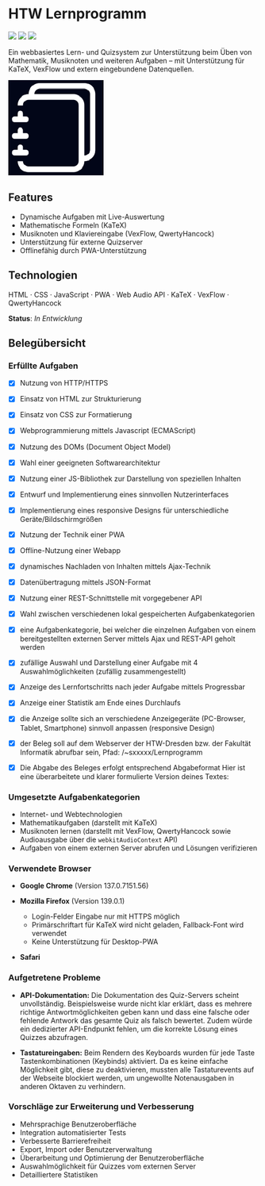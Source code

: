 # HTW Lernprogramm

![](https://img.shields.io/badge/HTML-5-red?style=for-the-badge&logo=html5)
![](https://img.shields.io/badge/CSS-3-blue?style=for-the-badge&logo=css3)
![](https://img.shields.io/badge/Javascript-ES2024-yellow?style=for-the-badge&logo=javascript)

Ein webbasiertes Lern- und Quizsystem zur Unterstützung beim Üben von Mathematik, Musiknoten und weiteren Aufgaben – mit Unterstützung für KaTeX, VexFlow und extern eingebundene Datenquellen.

![Quiz Tool Banner](android-chrome-192x192.png) <!-- Optional: Bild oder Logo -->

## Features  
- Dynamische Aufgaben mit Live-Auswertung  
- Mathematische Formeln (KaTeX)  
- Musiknoten und Klaviereingabe (VexFlow, QwertyHancock)  
- Unterstützung für externe Quizserver  
- Offlinefähig durch PWA-Unterstützung  

## Technologien  
HTML · CSS · JavaScript · PWA · Web Audio API · KaTeX · VexFlow · QwertyHancock

**Status**: _In Entwicklung_  

## Belegübersicht

### Erfüllte Aufgaben

- [x] Nutzung von HTTP/HTTPS
- [x] Einsatz von HTML zur Strukturierung
- [x] Einsatz von CSS zur Formatierung
- [x] Webprogrammierung mittels Javascript (ECMAScript)
- [x] Nutzung des DOMs (Document Object Model)
- [x] Wahl einer geeigneten Softwarearchitektur
- [x] Nutzung einer JS-Bibliothek zur Darstellung von speziellen Inhalten
- [x] Entwurf und Implementierung eines sinnvollen Nutzerinterfaces
- [x] Implementierung eines responsive Designs für unterschiedliche Geräte/Bildschirmgrößen
- [x] Nutzung der Technik einer PWA
- [x] Offline-Nutzung einer Webapp
- [x] dynamisches Nachladen von Inhalten mittels Ajax-Technik
- [x] Datenübertragung mittels JSON-Format
- [x] Nutzung einer REST-Schnittstelle mit vorgegebener API

- [x] Wahl zwischen verschiedenen lokal gespeicherten Aufgabenkategorien
- [x] eine Aufgabenkategorie, bei welcher die einzelnen Aufgaben von einem bereitgestellten externen Server mittels Ajax und REST-API geholt werden
- [x] zufällige Auswahl und Darstellung einer Aufgabe mit 4 Auswahlmöglichkeiten (zufällig zusammengestellt)
- [x] Anzeige des Lernfortschritts nach jeder Aufgabe mittels Progressbar
- [x] Anzeige einer Statistik am Ende eines Durchlaufs
- [x] die Anzeige sollte sich an verschiedene Anzeigegeräte (PC-Browser, Tablet, Smartphone) sinnvoll anpassen (responsive Design)
- [x] der Beleg soll auf dem Webserver der HTW-Dresden bzw. der Fakultät Informatik abrufbar sein, Pfad: /~sxxxxx/Lernprogramm
- [x] Die Abgabe des Beleges erfolgt entsprechend Abgabeformat
Hier ist eine überarbeitete und klarer formulierte Version deines Textes:

### Umgesetzte Aufgabenkategorien

* Internet- und Webtechnologien
* Mathematikaufgaben (darstellt mit KaTeX)
* Musiknoten lernen (darstellt mit VexFlow, QwertyHancock sowie Audioausgabe über die `webkitAudioContext` API)
* Aufgaben von einem externen Server abrufen und Lösungen verifizieren

### Verwendete Browser

* **Google Chrome** (Version 137.0.7151.56)
* **Mozilla Firefox** (Version 139.0.1)

  * Login-Felder Eingabe nur mit HTTPS möglich
  * Primärschriftart für KaTeX wird nicht geladen, Fallback-Font wird verwendet
  * Keine Unterstützung für Desktop-PWA
* **Safari**

### Aufgetretene Probleme

* **API-Dokumentation:**
  Die Dokumentation des Quiz-Servers scheint unvollständig. Beispielsweise wurde nicht klar erklärt, dass es mehrere richtige Antwortmöglichkeiten geben kann und dass eine falsche oder fehlende Antwork das gesamte Quiz als falsch bewertet. Zudem würde ein dedizierter API-Endpunkt fehlen, um die korrekte Lösung eines Quizzes abzufragen.

* **Tastatureingaben:**
  Beim Rendern des Keyboards wurden für jede Taste Tastenkombinationen (Keybinds) aktiviert. Da es keine einfache Möglichkeit gibt, diese zu deaktivieren, mussten alle Tastaturevents auf der Webseite blockiert werden, um ungewollte Notenausgaben in anderen Oktaven zu verhindern.

### Vorschläge zur Erweiterung und Verbesserung

* Mehrsprachige Benutzeroberfläche
* Integration automatisierter Tests
* Verbesserte Barrierefreiheit
* Export, Import oder Benutzerverwaltung
* Überarbeitung und Optimierung der Benutzeroberfläche
* Auswahlmöglichkeit für Quizzes vom externen Server
* Detailliertere Statistiken